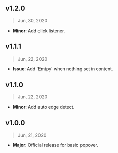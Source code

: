 ## v1.2.0

> Jun, 30, 2020

- **Minor**: Add click listener.

## v1.1.1

> Jun, 22, 2020

- **Issue**: Add 'Emtpy' when nothing set in content.

## v1.1.0

> Jun, 22, 2020

- **Minor**: Add auto edge detect.

## v1.0.0

> Jun, 21, 2020

- **Major**: Official release for basic popover.
